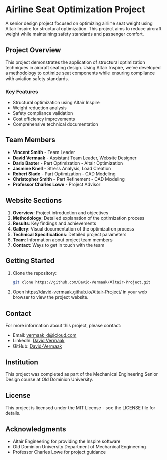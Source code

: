 # Airline Seat Optimization Project

A senior design project focused on optimizing airline seat weight using Altair Inspire for structural optimization. This project aims to reduce aircraft weight while maintaining safety standards and passenger comfort.

## Project Overview

This project demonstrates the application of structural optimization techniques in aircraft seating design. Using Altair Inspire, we've developed a methodology to optimize seat components while ensuring compliance with aviation safety standards.

### Key Features

- Structural optimization using Altair Inspire
- Weight reduction analysis
- Safety compliance validation
- Cost efficiency improvements
- Comprehensive technical documentation


## Team Members

- **Vincent Smith** - Team Leader
- **David Vermaak** - Assistant Team Leader, Website Designer
- **Dario Baxter** - Part Optimization - Altair Optimization
- **Jasmine Knell** - Stress Analysis, Load Creation
- **Robert Slade** - Part Optimization - CAD Modeling
- **Christopher Smith** - Part Refinement - CAD Modeling
- **Professor Charles Lowe** - Project Advisor

## Website Sections

1. **Overview**: Project introduction and objectives
2. **Methodology**: Detailed explanation of the optimization process
3. **Results**: Key findings and achievements
4. **Gallery**: Visual documentation of the optimization process
5. **Technical Specifications**: Detailed project parameters
6. **Team**: Information about project team members
7. **Contact**: Ways to get in touch with the team

## Getting Started

1. Clone the repository:
   ```bash
   git clone https://github.com/David-Vermaak/Altair-Project.git
   ```

2. Open https://david-vermaak.github.io/Altair-Project/ in your web browser to view the project website.

## Contact

For more information about this project, please contact:
- Email: [vermaak_d@icloud.com](mailto:vermaak_d@icloud.com)
- LinkedIn: [David Vermaak](https://www.linkedin.com/in/david-vermaak-059443344/)
- GitHub: [David-Vermaak](https://github.com/David-Vermaak)

## Institution

This project was completed as part of the Mechanical Engineering Senior Design course at Old Dominion University.

## License

This project is licensed under the MIT License - see the LICENSE file for details.

## Acknowledgments

- Altair Engineering for providing the Inspire software
- Old Dominion University Department of Mechanical Engineering
- Professor Charles Lowe for project guidance

